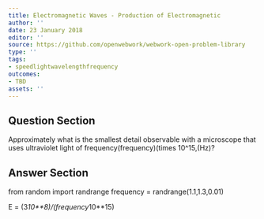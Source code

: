 ```yaml
---
title: Electromagnetic Waves - Production of Electromagnetic
author: ''
date: 23 January 2018
editor: ''
source: https://github.com/openwebwork/webwork-open-problem-library
type: ''
tags:
- speedlightwavelengthfrequency
outcomes:
- TBD
assets: ''
---
```


## Question Section 

Approximately what is the smallest detail observable with a microscope that uses ultraviolet light of frequency(frequency)(times 10^15,(Hz)?


## Answer Section

from random import randrange
frequency = randrange(1.1,1.3,0.01)

E = (3*10**8)/(frequency*10**15)